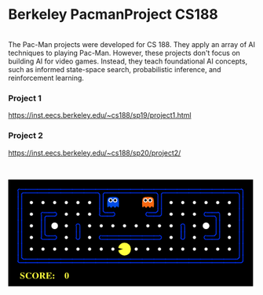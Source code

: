 # Berkeley PacmanProject CS188
<br>
The Pac-Man projects were developed for CS 188. They apply an array of AI techniques to playing Pac-Man. However, these projects don't focus on building AI for video games. Instead, they teach foundational AI concepts, such as informed state-space search, probabilistic inference, and reinforcement learning. 


### Project 1
https://inst.eecs.berkeley.edu/~cs188/sp19/project1.html


### Project 2
https://inst.eecs.berkeley.edu/~cs188/sp20/project2/


<br>

![Screenshot](pacmanGIF.gif)
